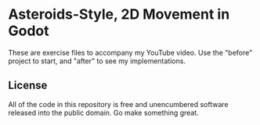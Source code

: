 # Asteroids-Style, 2D Movement in Godot

These are exercise files to accompany my YouTube video. Use the "before"
project to start, and "after" to see my implementations.

## License

All of the code in this repository is free and unencumbered software released
into the public domain. Go make something great.
